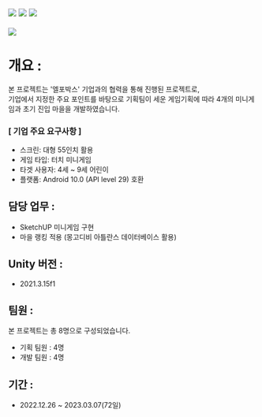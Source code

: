 ## <img src="https://img.shields.io/badge/unity-FFFFFF?style=for-the-badge&logo=unity&logoColor=black"> <img src="https://img.shields.io/badge/csharp-239120?style=for-the-badge&logo=CSharp&logoColor=white"> <img src="https://img.shields.io/badge/MongoDB-47A248?style=for-the-badge&logo=MongoDB&logoColor=black"> 

<img src="https://capsule-render.vercel.app/api?type=waving&color=auto&height=200&section=header&text=MetaBox&fontSize=40" />

# 개요 :
본 프로젝트는 '엘포박스' 기업과의 협력을 통해 진행된 프로젝트로, <br>
기업에서 지정한 주요 포인트를 바탕으로 기획팀이 세운 게임기획에 따라 4개의 미니게임과 초기 진입 마을을 개발하였습니다.<br>

### [ 기업 주요 요구사항 ] 
- 스크린: 대형 55인치 활용
- 게임 타입: 터치 미니게임
- 타겟 사용자: 4세 ~ 9세 어린이
- 플랫폼: Android 10.0 (API level 29) 호환 


## 담당 업무 :
- SketchUP 미니게임 구현
- 마을 랭킹 적용 (몽고디비 아틀란스 데이터베이스 활용)

## Unity 버전 :
- 2021.3.15f1

## 팀원 : 
본 프로젝트는 총 8명으로 구성되었습니다.
- 기획 팀원 : 4명
- 개발 팀원 : 4명

## 기간 : 
- 2022.12.26 ~ 2023.03.07(72일)
